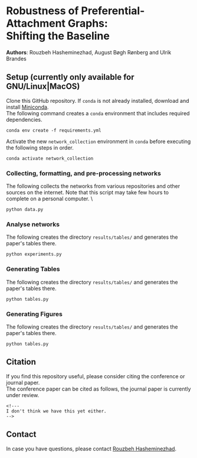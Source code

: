 # Robustness of Preferential-Attachment Graphs:</br> Shifting the Baseline

**Authors**: Rouzbeh Hasheminezhad, August Bøgh Rønberg and Ulrik Brandes

<!---
The preliminary version of the paper is available [**here**]().
But we don't have an official link yet as far as I know.
-->

## Setup (currently only available for GNU/Linux|MacOS)
Clone this GitHub repository. If `conda` is not already installed, download and install [Miniconda](https://docs.conda.io/en/latest/miniconda.html#).\
The following command creates a `conda` environment that includes required dependencies.
```
conda env create -f requirements.yml
```

Activate the new `network_collection` environment in `conda` before executing the following steps in order.
```
conda activate network_collection
```

### Collecting, formatting, and pre-processing networks
The following collects the networks from various repositories and other sources
on the internet. Note that this script may take few hours to complete on a personal computer. \

```
python data.py
```

### Analyse networks
The following creates the directory `results/tables/` and generates the paper's tables there.
```
python experiments.py
```

<!---
To ease replication, we provide [**here**](https://polybox.ethz.ch/index.php/s/zN3q3AORlctQtTq) the `results` folder obtained after this step.
Should we do something similar for this project?
-->

### Generating Tables
The following creates the directory `results/tables/` and generates the paper's tables there.
```
python tables.py
```

### Generating Figures
The following creates the directory `results/tables/` and generates the paper's tables there.
```
python tables.py
```

## Citation
If you find this repository useful, please consider citing the conference or journal paper.\
The conference paper can be cited as follows, the journal paper is currently under review.
```
<!---
I don't think we have this yet either.
-->
```

## Contact
In case you have questions, please contact [Rouzbeh Hasheminezhad](mailto:shashemi@ethz.ch).